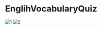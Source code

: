 # EnglihVocabularyQuiz

![1](https://github.com/AliArdal/EnglihVocabularyQuiz/assets/135712333/0d7849ca-4f81-42e1-8e98-e018621a526e)
![2](https://github.com/AliArdal/EnglihVocabularyQuiz/assets/135712333/1962aa51-d098-4ae0-b752-0b934b80149d)
